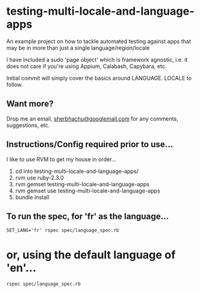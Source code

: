 # testing-multi-locale-and-language-apps
An example project on how to tackle automated testing against apps that may be in more than just a single language/region/locale

I have included a sudo 'page object' which is framework agnostic, i.e.
it does not care if you're using Appium, Calabash, Capybara, etc.

Initial commit will simply cover the basics around LANGUAGE.
LOCALE to follow.

## Want more?

Drop me an email, sherbhachu@googlemail.com for any comments, suggestions, etc.

## Instructions/Config required prior to use...

I like to use RVM to get my house in order...

1. cd into testing-multi-locale-and-language-apps/
2. rvm use ruby-2.3.0
3. rvm gemset testing-multi-locale-and-language-apps
4. rvm gemset use testing-multi-locale-and-language-apps
5. bundle install


## To run the spec, for 'fr' as the language...
```
SET_LANG='fr' rspec spec/language_spec.rb
```
# or, using the default language of 'en'...
```
rspec spec/language_spec.rb
```